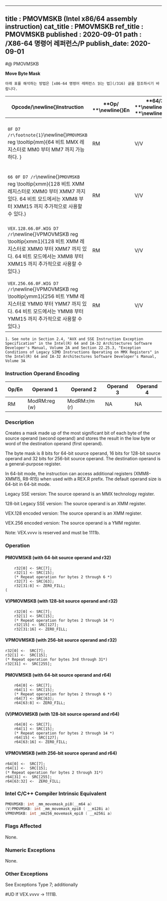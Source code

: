 ----------------------------
title : PMOVMSKB (Intel x86/64 assembly instruction)
cat_title : PMOVMSKB
ref_title : PMOVMSKB
published : 2020-09-01
path : /X86-64 명령어 레퍼런스/P
publish_date: 2020-09-01
----------------------------


#@ PMOVMSKB

**Move Byte Mask**

```lec-info
아래 표를 해석하는 방법은 [x86-64 명령어 레퍼런스 읽는 법](/316) 글을 참조하시기 바랍니다.
```

|**Opcode/**\newline{}**Instruction**|**Op/ **\newline{}**En**|**64/32 bit **\newline{}**Mode **\newline{}**Support**|**CPUID **\newline{}**Feature **\newline{}**Flag**|**Description**|
|------------------------------------|------------------------|------------------------------------------------------|--------------------------------------------------|---------------|
|`0F D7 /r\footnote{1}`\newline{}`PMOVMSKB` reg \tooltip{mm}{64 비트 MMX 레지스터로 MM0 부터 MM7 까지 가능하다. } |RM|V/V |SSE|Move a byte mask of mm to reg. The upper bits of r32 or r64 are zeroed|
|`66 0F D7 /r`\newline{}`PMOVMSKB` reg \tooltip{xmm}{128 비트 XMM 레지스터로 XMM0 부터 XMM7 까지 있다. 64 비트 모드에서는 XMM8 부터 XMM15 까지 추가적으로 사용할 수 있다.} |RM|V/V |SSE2|Move a byte mask of xmm to reg. The upper bits of r32 or r64 are zeroed|
|`VEX.128.66.0F.WIG D7 /r`\newline{}VPMOVMSKB reg \tooltip{xmm1}{128 비트 XMM 레지스터로 XMM0 부터 XMM7 까지 있다. 64 비트 모드에서는 XMM8 부터 XMM15 까지 추가적으로 사용할 수 있다.} |RM|V/V|AVX|Move a byte mask of xmm1 to reg. The upper bits of r32 or r64 are filled with zeros.|
|`VEX.256.66.0F.WIG D7 /r`\newline{}VPMOVMSKB reg \tooltip{ymm1}{256 비트 YMM 레지스터로 YMM0 부터 YMM7 까지 있다. 64 비트 모드에서는 YMM8 부터 YMM15 까지 추가적으로 사용할 수 있다.} |RM|V/V|AVX2|Move a 32-bit mask of ymm1 to reg. The upper bits of r64 are filled with zeros.|

```note
1. See note in Section 2.4, "AVX and SSE Instruction Exception Specification" in the Intel(R) 64 and IA-32 Architectures Software Developer's Manual, Volume 2A and Section 22.25.3, "Exception Conditions of Legacy SIMD Instructions Operating on MMX Registers" in the Intel(R) 64 and IA-32 Architectures Software Developer's Manual, Volume 3A
```
### Instruction Operand Encoding


|Op/En|Operand 1|Operand 2|Operand 3|Operand 4|
|-----|---------|---------|---------|---------|
|RM|ModRM:reg (w)|ModRM:r/m (r)|NA|NA|
### Description


Creates a mask made up of the most significant bit of each byte of the source operand (second operand) and stores the result in the low byte or word of the destination operand (first operand).

The byte mask is 8 bits for 64-bit source operand, 16 bits for 128-bit source operand and 32 bits for 256-bit source operand. The destination operand is a general-purpose register. 

In 64-bit mode, the instruction can access additional registers (XMM8-XMM15, R8-R15) when used with a REX.R prefix. The default operand size is 64-bit in 64-bit mode.

Legacy SSE version: The source operand is an MMX technology register.

128-bit Legacy SSE version: The source operand is an XMM register.

VEX.128 encoded version: The source operand is an XMM register.

VEX.256 encoded version: The source operand is a YMM register.

Note: VEX.vvvv is reserved and must be 1111b. 


### Operation
#### PMOVMSKB (with 64-bit source operand and r32)
```info-verb
    r32[0] <- SRC[7];
    r32[1] <- SRC[15];
    (* Repeat operation for bytes 2 through 6 *)
    r32[7] <- SRC[63]; 
    r32[31:8] <- ZERO_FILL;
(
```
#### V)PMOVMSKB (with 128-bit source operand and r32)
```info-verb
    r32[0] <- SRC[7];
    r32[1] <- SRC[15];
    (* Repeat operation for bytes 2 through 14 *)
    r32[15] <- SRC[127]; 
    r32[31:16] <- ZERO_FILL;
```
#### VPMOVMSKB (with 256-bit source operand and r32)
```info-verb
r32[0] <-  SRC[7];
r32[1] <-  SRC[15];
(* Repeat operation for bytes 3rd through 31*)
r32[31] <-  SRC[255];
```
#### PMOVMSKB (with 64-bit source operand and r64)
```info-verb
    r64[0] <- SRC[7];
    r64[1] <- SRC[15];
    (* Repeat operation for bytes 2 through 6 *)
    r64[7] <- SRC[63]; 
    r64[63:8] <- ZERO_FILL;
```
#### (V)PMOVMSKB (with 128-bit source operand and r64)
```info-verb
    r64[0] <- SRC[7];
    r64[1] <- SRC[15];
    (* Repeat operation for bytes 2 through 14 *)
    r64[15] <- SRC[127]; 
    r64[63:16] <- ZERO_FILL;
```
#### VPMOVMSKB (with 256-bit source operand and r64)
```info-verb
r64[0] <-  SRC[7];
r64[1] <-  SRC[15];
(* Repeat operation for bytes 2 through 31*)
r64[31] <-  SRC[255];
r64[63:32] <-  ZERO_FILL;
```

### Intel C/C++ Compiler Intrinsic Equivalent

```cpp
PMOVMSKB: int _mm_movemask_pi8(__m64 a)
(V)PMOVMSKB: int _mm_movemask_epi8 ( __m128i a)
VPMOVMSKB: int _mm256_movemask_epi8 ( __m256i a)
```
### Flags Affected


None.

### Numeric Exceptions


None.

### Other Exceptions


See Exceptions Type 7; additionally

#UD If VEX.vvvv ->  1111B.

